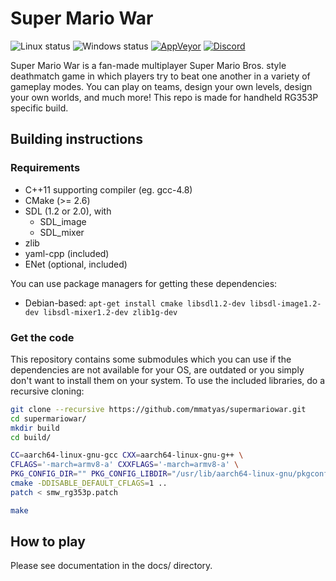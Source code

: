 # Super Mario War

![Linux status][build-linux-img] ![Windows status][build-mingw-img] [![AppVeyor][appveyor-img]][appveyor-link] [![Discord][discord-img]][discord-link]

Super Mario War is a fan-made multiplayer Super Mario Bros. style deathmatch game in which players try to beat one another in a variety of gameplay modes. You can play on teams, design your own levels, design your own worlds, and much more!
This repo is made for handheld RG353P specific build.

## Building instructions

### Requirements

- C++11 supporting compiler (eg. gcc-4.8)
- CMake (>= 2.6)
- SDL (1.2 or 2.0), with
    - SDL_image
    - SDL_mixer
- zlib
- yaml-cpp (included)
- ENet (optional, included)

You can use package managers for getting these dependencies:
- Debian-based: `apt-get install cmake libsdl1.2-dev libsdl-image1.2-dev libsdl-mixer1.2-dev zlib1g-dev`

### Get the code

This repository contains some submodules which you can use if the dependencies are not available for your OS, are outdated or you simply don't want to install them on your system. To use the included libraries, do a recursive cloning:

```sh
git clone --recursive https://github.com/mmatyas/supermariowar.git
cd supermariowar/
mkdir build
cd build/

CC=aarch64-linux-gnu-gcc CXX=aarch64-linux-gnu-g++ \
CFLAGS='-march=armv8-a' CXXFLAGS='-march=armv8-a' \
PKG_CONFIG_DIR="" PKG_CONFIG_LIBDIR="/usr/lib/aarch64-linux-gnu/pkgconfig" \
cmake -DDISABLE_DEFAULT_CFLAGS=1 ..
patch < smw_rg353p.patch

make
```

## How to play

Please see documentation in the docs/ directory.

[build-linux-img]: https://github.com/mmatyas/supermariowar/actions/workflows/build_linux.yml/badge.svg
[build-mingw-img]: https://github.com/mmatyas/supermariowar/actions/workflows/build_mingw.yml/badge.svg
[appveyor-img]: https://ci.appveyor.com/api/projects/status/github/mmatyas/supermariowar?svg=true
[appveyor-link]: https://ci.appveyor.com/project/mmatyas/supermariowar
[discord-img]: https://img.shields.io/badge/Discord-7389D8?logo=discord&logoColor=white
[discord-link]: https://discord.gg/SC4uXQB
